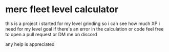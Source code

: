 # merc fleet level calculator
this is a project i started for my level grinding so i can see how much XP i need for my level goal
if there's an error in the calculation or code feel free to open a pull request or DM me on discord

any help is appreciated
